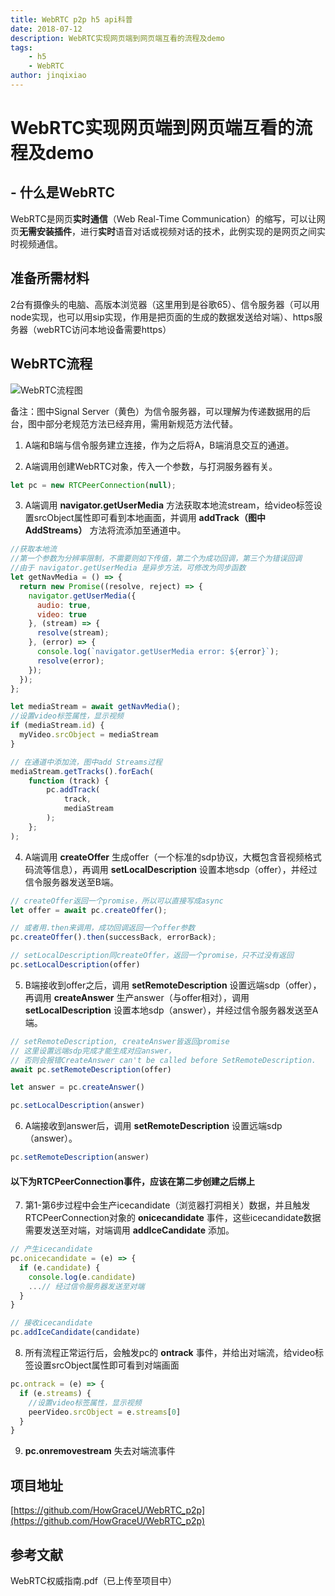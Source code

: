 ```yaml
---
title: WebRTC p2p h5 api科普
date: 2018-07-12
description: WebRTC实现网页端到网页端互看的流程及demo
tags:
    - h5
    - WebRTC
author: jinqixiao
---
```

# WebRTC实现网页端到网页端互看的流程及demo

## - 什么是WebRTC

WebRTC是网页**实时通信**（Web Real-Time Communication）的缩写，可以让网页**无需安装插件**，进行**实时**语音对话或视频对话的技术，此例实现的是网页之间实时视频通信。

## 准备所需材料

2台有摄像头的电脑、高版本浏览器（这里用到是谷歌65）、信令服务器（可以用node实现，也可以用sip实现，作用是把页面的生成的数据发送给对端）、https服务器（webRTC访问本地设备需要https）

## WebRTC流程

![WebRTC流程图](../../../../img/h5_webrtc-h5api/pc流程图.png)

备注：图中Signal Server（黄色）为信令服务器，可以理解为传递数据用的后台，图中部分老规范方法已经弃用，需用新规范方法代替。

1.  A端和B端与信令服务建立连接，作为之后将A，B端消息交互的通道。

2.  A端调用创建WebRTC对象，传入一个参数，与打洞服务器有关。

``` js
let pc = new RTCPeerConnection(null);
```
3.  A端调用 **navigator.getUserMedia** 方法获取本地流stream，给video标签设置srcObject属性即可看到本地画面，并调用 **addTrack（图中AddStreams）** 方法将流添加至通道中。

``` js
//获取本地流
//第一个参数为分辨率限制，不需要则如下传值，第二个为成功回调，第三个为错误回调
//由于 navigator.getUserMedia 是异步方法，可修改为同步函数
let getNavMedia = () => {
  return new Promise((resolve, reject) => {
    navigator.getUserMedia({
      audio: true,
      video: true
    }, (stream) => {
      resolve(stream);
    }, (error) => {
      console.log(`navigator.getUserMedia error: ${error}`);
      resolve(error);
    });
  });
};

let mediaStream = await getNavMedia();
//设置video标签属性，显示视频
if (mediaStream.id) {
  myVideo.srcObject = mediaStream
}

// 在通道中添加流，图中add Streams过程
mediaStream.getTracks().forEach(
    function (track) {
        pc.addTrack(
            track,
            mediaStream
        );
    };
);
```

4.  A端调用 **createOffer** 生成offer（一个标准的sdp协议，大概包含音视频格式码流等信息），再调用 **setLocalDescription** 设置本地sdp（offer），并经过信令服务器发送至B端。

``` js
// createOffer返回一个promise，所以可以直接写成async
let offer = await pc.createOffer();

// 或者用.then来调用，成功回调返回一个offer参数
pc.createOffer().then(successBack, errorBack);

// setLocalDescription同createOffer，返回一个promise，只不过没有返回
pc.setLocalDescription(offer)
```

5.  B端接收到offer之后，调用 **setRemoteDescription** 设置远端sdp（offer），再调用 **createAnswer** 生产answer（与offer相对），调用 **setLocalDescription** 设置本地sdp（answer），并经过信令服务器发送至A端。

``` js
// setRemoteDescription, createAnswer皆返回promise
// 这里设置远端sdp完成才能生成对应answer，
// 否则会报错CreateAnswer can't be called before SetRemoteDescription.
await pc.setRemoteDescription(offer)

let answer = pc.createAnswer()

pc.setLocalDescription(answer)
```

6.  A端接收到answer后，调用 **setRemoteDescription** 设置远端sdp（answer）。
``` js
pc.setRemoteDescription(answer)
```

#### 以下为RTCPeerConnection事件，应该在第二步创建之后绑上

7.  第1-第6步过程中会生产icecandidate（浏览器打洞相关）数据，并且触发RTCPeerConnection对象的 **onicecandidate** 事件，这些icecandidate数据需要发送至对端，对端调用 **addIceCandidate** 添加。
``` js
// 产生icecandidate
pc.onicecandidate = (e) => {
  if (e.candidate) {
    console.log(e.candidate)
    ...// 经过信令服务器发送至对端
  }
}

// 接收icecandidate
pc.addIceCandidate(candidate)
```

8.  所有流程正常运行后，会触发pc的 **ontrack** 事件，并给出对端流，给video标签设置srcObject属性即可看到对端画面
``` js
pc.ontrack = (e) => {
  if (e.streams) {
    //设置video标签属性，显示视频    
    peerVideo.srcObject = e.streams[0]
  }
}
```

9.  **pc.onremovestream** 失去对端流事件

## 项目地址
[https://github.com/HowGraceU/WebRTC_p2p](https://github.com/HowGraceU/WebRTC_p2p) 

## 参考文献
WebRTC权威指南.pdf（已上传至项目中）